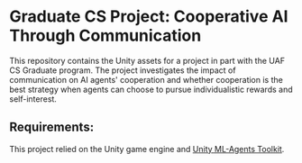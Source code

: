 # Graduate CS Project: Cooperative AI Through Communication

This repository contains the Unity assets for a project in part with the UAF CS Graduate program. 
The project investigates the impact of communication on AI agents' cooperation and whether cooperation is the best strategy when agents can choose to pursue individualistic rewards and self-interest. 

## Requirements:
This project relied on the Unity game engine and [Unity ML-Agents Toolkit](https://github.com/Unity-Technologies/ml-agents).
